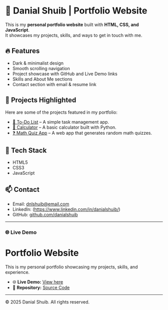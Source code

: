 # 🌙 Danial Shuib | Portfolio Website

This is my **personal portfolio website** built with **HTML, CSS, and JavaScript**.  
It showcases my projects, skills, and ways to get in touch with me.

## 🔥 Features
- Dark & minimalist design  
- Smooth scrolling navigation  
- Project showcase with GitHub and Live Demo links  
- Skills and About Me sections  
- Contact section with email & resume link  

## 📂 Projects Highlighted
Here are some of the projects featured in my portfolio:

- [📘 To-Do List](https://github.com/danialshuib/todo-list) – A simple task management app.  
- [🧮 Calculator](https://github.com/danialshuib/calculator) – A basic calculator built with Python.  
- [❓ Math Quiz App](#) – A web app that generates random math quizzes.  

## 🚀 Tech Stack
- HTML5  
- CSS3  
- JavaScript  

## 📫 Contact
- Email: [dnlshuib@email.com](mailto:danial@email.com)  
- LinkedIn: (https://www.linkedin.com/in/danialshuib/)
- GitHub: [github.com/danialshuib](https://github.com/danialshuib)

---

### 🌐 Live Demo
# Portfolio Website

This is my personal portfolio showcasing my projects, skills, and experience.

- 🌐 **Live Demo:** [View here](https://danialshuib.github.io/portfolio/)
- 📂 **Repository:** [Source Code](https://github.com/danialshuib/portfolio)


---

© 2025 Danial Shuib. All rights reserved.
